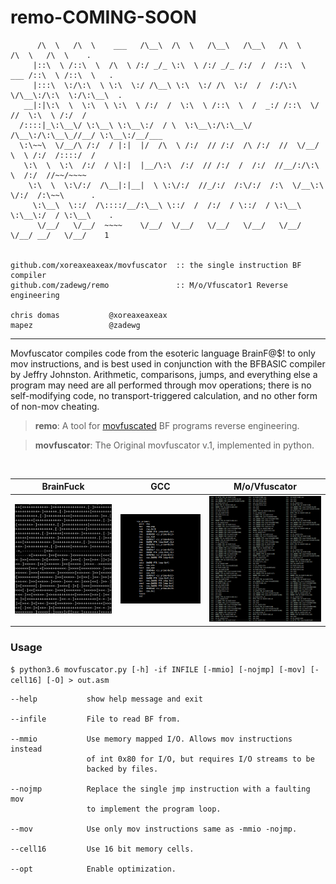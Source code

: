 # remo-COMING-SOON

```       ___     ___            ___    ___     ___     ___     ___          ___     ___      
      /\  \   /\  \    ___   /\__\  /\  \   /\__\   /\__\   /\  \        /\  \   /\  \    .
     |::\  \ /::\  \  /\  \ /:/ _/_ \:\  \ /:/ _/_ /:/  /  /::\  \  ___ /::\  \ /::\  \   .
     |:::\  \:/\:\  \ \:\  \:/ /\__\ \:\  \:/ /\  \:/  /  /:/\:\  \/\__\:/\:\  \:/\:\__\  .
   __|:|\:\  \  \:\  \ \:\  \ /:/  /  \:\  \ /::\  \  /  _:/ /::\  \/  //  \:\  \ /:/  /   
  /::::|_\:\__\/ \:\__\ \:\__\:/  / \  \:\__\:/\:\__\/  /\__\:/\:\__\_//__/ \:\__\:/__/___ 
  \:\~~\  \/__/\ /:/  / |:|  |/  /\  \ /:/  // /:/  /\ /:/  //  \/__/ \  \ /:/  /::::/  / 
   \:\  \  \:\  /:/  / \|:|  |__/\:\  /:/  // /:/  /  /:/  //__/:/\:\  \  /:/  //~~/~~~~  
    \:\  \  \:\/:/  /\__|:|__|  \ \:\/:/  //_/:/  /:\/:/  /:\  \/__\:\  \/:/  /:\~~\      .
     \:\__\  \::/  /\::::/__/:\__\ \::/  /  /:/  / \::/  / \:\__\   \:\__\:/  / \:\__\    .
      \/__/   \/__/  ~~~~    \/__/  \/__/   \/__/   \/__/   \/__/    \/__/ __/   \/__/    1


github.com/xoreaxeaxeax/movfuscator  :: the single instruction BF compiler   
github.com/zadewg/remo               :: M/o/Vfuscator1 Reverse engineering 

chris domas           @xoreaxeaxeax                                          
mapez                 @zadewg    
```
---

Movfuscator compiles code from the esoteric language BrainF@$! to only mov instructions, and is best used in conjunction with the BFBASIC compiler by Jeffry Johnston. Arithmetic, comparisons, jumps, and everything else a program may need are all performed through mov operations; there is no self-modifying code, no transport-triggered calculation, and no other form of non-mov cheating.

> **remo**: A tool for [movfuscated](https://github.com/xoreaxeaxeax/movfuscator) BF programs reverse engineering.

> **movfuscator**: The Original movfuscator v.1, implemented in python.

&nbsp;

 BrainFuck                      | GCC                               | M/o/Vfuscator
:------------------------------:|:---------------------------------:|:---------------------------------:
 ![BF](overview/bf.png)         | ![gcc asm](overview/gcc_asm.png)  | ![mov asm](overview/mov_asm.png)
 
 



### Usage

`` $ python3.6 movfuscator.py [-h] -if INFILE [-mmio] [-nojmp] [-mov] [-cell16] [-O] > out.asm ``

```
--help           show help message and exit
 
--infile         File to read BF from.

--mmio           Use memory mapped I/O. Allows mov instructions instead
                 of int 0x80 for I/O, but requires I/O streams to be
                 backed by files.
  
--nojmp          Replace the single jmp instruction with a faulting mov
                 to implement the program loop.
  
--mov            Use only mov instructions same as -mmio -nojmp.
 
--cell16         Use 16 bit memory cells.
 
--opt            Enable optimization.
```



